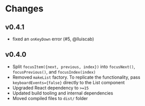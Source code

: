 # Changes

## v0.4.1
- fixed an `onKeyDown` error (#5, @lluiscab)

## v0.4.0
- Split `focusItem({next, previous, index})` into `focusNext()`, `focusPrevious()`, and `focusIndex(index)`
- Removed `makeList` factory. To replicate the functionality, pass `keyboardEvents={false}` directly to the List component
- Upgraded React dependency to `>=15`
- Updated build tooling and internal dependencies
- Moved compiled files to `dist/` folder
